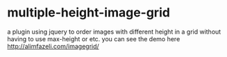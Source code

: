 # multiple-height-image-grid
a plugin using jquery to order images with different height in a grid without having to use max-height or etc.
you can see the demo here http://alimfazeli.com/imagegrid/
